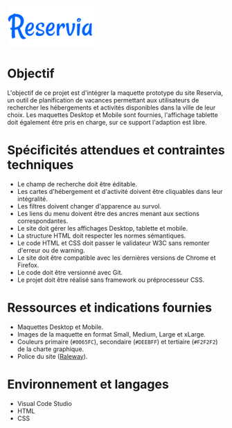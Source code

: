 <h1><img width="200px" alt="Reservia" src="https://raw.githubusercontent.com/MaelTst/MaelTissot_2_29062021/main/img/logo/Reservia.svg" /></h1>

# Objectif
L'objectif de ce projet est d'intégrer la maquette prototype du site Reservia, un outil de planification de vacances permettant aux utilisateurs de rechercher les hébergements et activités disponibles dans la ville de leur choix. Les maquettes Desktop et Mobile sont fournies, l'affichage tablette doit également être pris en charge, sur ce support l'adaption est libre. 

# Spécificités attendues et contraintes techniques
* Le champ de recherche doit être éditable.
* Les cartes d'hébergement et d'activité doivent être cliquables dans leur intégralité.
* Les filtres doivent changer d'apparence au survol.
* Les liens du menu doivent être des ancres menant aux sections correspondantes.
* Le site doit gérer les affichages Desktop, tablette et mobile.
* La structure HTML doit respecter les normes sémantiques.
* Le code HTML et CSS doit passer le validateur W3C sans remonter d'erreur ou de warning.
* Le site doit être compatible avec les dernières versions de Chrome et Firefox.
* Le code doit être versionné avec Git.
* Le projet doit être réalisé sans framework ou préprocesseur CSS.

# Ressources et indications fournies
* Maquettes Desktop et Mobile.
* Images de la maquette en format Small, Medium, Large et xLarge.
* Couleurs primaire (`#0065FC`), secondaire (`#DEEBFF`) et tertiaire (`#F2F2F2`) de la charte graphique.
* Police du site ([Raleway](https://fonts.google.com/specimen/Raleway)).

# Environnement et langages
* Visual Code Studio
* HTML
* CSS

